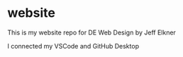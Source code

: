 # website
This is my website repo for DE Web Design by Jeff Elkner

I connected my VSCode and GitHub Desktop 